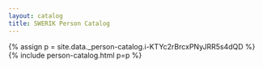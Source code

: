 ```yaml
---
layout: catalog
title: SWERIK Person Catalog
---
```

{% assign p = site.data._person-catalog.i-KTYc2rBrcxPNyJRR5s4dQD %}
{% include person-catalog.html p=p %}

